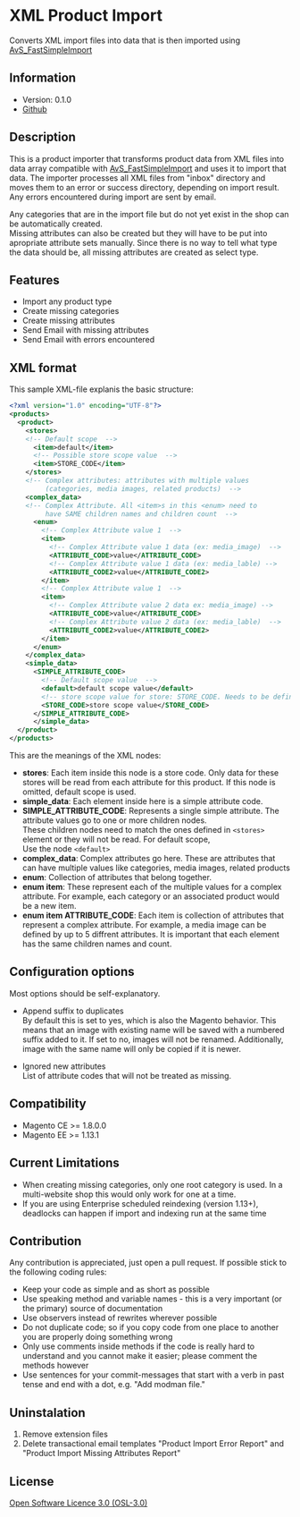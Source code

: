 XML Product Import
==============
Converts XML import files into data that is then imported using [AvS\_FastSimpleImport](https://github.com/avstudnitz/AvS_FastSimpleImport)

Information
-----------
- Version: 0.1.0
- [Github](https://github.com/code4business/xmlimport)

Description
-----------
This is a product importer that transforms product data from XML files into data array compatible with [AvS\_FastSimpleImport](https://github.com/avstudnitz/AvS_FastSimpleImport)
and uses it to import that data. The importer processes all XML files from "inbox" directory and moves them to an error or success directory, depending on import result. Any errors
encountered during import are sent by email.  

Any categories that are in the import file but do not yet exist in the shop can be automatically created.  
Missing attributes can also be created but they will have to be put into apropriate attribute sets manually. Since there is no way to tell what type the data 
should be, all missing attributes are created as select type.

Features
--------
- Import any product type
- Create missing categories
- Create missing attributes
- Send Email with missing attributes
- Send Email with errors encountered

XML format
----------
This sample XML-file explanis the basic structure:
```xml
<?xml version="1.0" encoding="UTF-8"?>
<products>
  <product>  
    <stores>
    <!-- Default scope  -->
      <item>default</item>
      <!-- Possible store scope value  -->
      <item>STORE_CODE</item>
    </stores>
    <!-- Complex attributes: attributes with multiple values 
         (categories, media images, related products)  -->
    <complex_data>
    <!-- Complex Attribute. All <item>s in this <enum> need to 
         have SAME children names and children count  -->
      <enum>
        <!-- Complex Attribute value 1  -->
        <item>
          <!-- Complex Attribute value 1 data (ex: media_image)  -->
          <ATTRIBUTE_CODE>value</ATTRIBUTE_CODE>
          <!-- Complex Attribute value 1 data (ex: media_lable) -->
          <ATTRIBUTE_CODE2>value</ATTRIBUTE_CODE2>
        </item>
        <!-- Complex Attribute value 1  -->
        <item>
          <!-- Complex Attribute value 2 data ex: media_image) -->
          <ATTRIBUTE_CODE>value</ATTRIBUTE_CODE>
          <!-- Complex Attribute value 2 data (ex: media_lable)  -->
          <ATTRIBUTE_CODE2>value</ATTRIBUTE_CODE2>
        </item>
      </enum>
    </complex_data>
    <simple_data>
      <SIMPLE_ATTRIBUTE_CODE>
        <!-- Default scope value  -->
        <default>default scope value</default>
        <!-- store scope value for store: STORE_CODE. Needs to be defined in <stores>  -->
        <STORE_CODE>store scope value</STORE_CODE>
      </SIMPLE_ATTRIBUTE_CODE>
      </simple_data>
  </product>
</products>
```

This are the meanings of the XML nodes:  
- **stores**: Each item inside this node is a store code. Only data for these stores will be read from each attribute for this product. If this node is omitted, 
default scope is used.  
- **simple_data**: Each element inside here is a simple attribute code.  
- **SIMPLE\_ATTRIBUTE\_CODE**: Represents a single simple attribute. The attribute values go to one or more children nodes.  
These children nodes need to match the ones defined in `<stores>` element or they will not be read. For default scope,  
Use the node `<default>`  
- **complex_data**: Complex attributes go here. These are attributes that can have multiple values like categories, media images, related products  
- **enum**: Collection of attributes that belong together.  
- **enum item**: These represent each of the multiple values for a complex attribute. For example, each category or an associated product would be a new item.  
- **enum item ATTRIBUTE_CODE**: Each item is collection of attributes that represent a complex attribute. For example, a media image can be defined by up to 
5 diffrent attributes. It is important that each <item> element has the same children names and count.  


Configuration options
---------------------
Most options should be self-explanatory. 

- Append suffix to duplicates   
By default this is set to yes, which is also the Magento behavior. This means that an image with existing name will be saved with a numbered suffix added to it.
If set to no, images will not be renamed. Additionally, image with the same name will only be copied if it is newer.

- Ignored new attributes  
List of attribute codes that will not be treated as missing.

Compatibility
-------------
- Magento CE >= 1.8.0.0
- Magento EE >= 1.13.1

Current Limitations
-------------------
- When creating missing categories, only one root category is used. In a multi-website shop this would only work for one at a time.  
- If you are using Enterprise scheduled reindexing (version 1.13+), deadlocks can happen if import and indexing run at the same time  

Contribution
------------
Any contribution is appreciated, just open a pull request. If possible stick to the following coding rules:

- Keep your code as simple and as short as possible
- Use speaking method and variable names - this is a very important (or the primary) source of documentation
- Use observers instead of rewrites wherever possible
- Do not duplicate code; so if you copy code from one place to another you are properly doing something wrong
- Only use comments inside methods if the code is really hard to understand and you cannot make it easier; please comment the methods however
- Use sentences for your commit-messages that start with a verb in past tense and end with a dot, e.g. "Add modman file."



Uninstalation
-------------
1. Remove extension files
2. Delete transactional email templates "Product Import Error Report" and "Product Import Missing Attributes Report"

License
-------
[Open Software Licence 3.0 (OSL-3.0)](http://opensource.org/licenses/osl-3.0.php)
